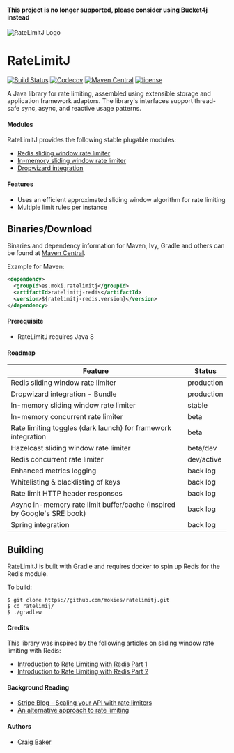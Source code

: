 #### This project is no longer supported, please consider using [Bucket4j](https://github.com/bucket4j/bucket4j) instead


![RateLimitJ Logo](https://github.com/mokies/ratelimitj/blob/master/img/ratelimitj-logo-small.png "RateLimitJ")

RateLimitJ
============

[![Build Status](https://travis-ci.com/mokies/ratelimitj.svg?branch=master)](https://travis-ci.com/mokies/ratelimitj)
[![Codecov](https://codecov.io/github/mokies/ratelimitj/coverage.svg?branch=master)](https://codecov.io/github/mokies/ratelimitj?branch=master)
[![Maven Central](https://img.shields.io/maven-central/v/es.moki.ratelimitj/ratelimitj-core.svg?style=flat-square)](https://maven-badges.herokuapp.com/maven-central/es.moki.ratelimitj/ratelimitj-core/)
[![license](https://img.shields.io/github/license/mokies/ratelimitj.svg?style=flat-square)](https://github.com/mokies/ratelimitj/blob/master/LICENSE)


A Java library for rate limiting, assembled using extensible storage and application framework adaptors. The library's interfaces support thread-safe sync, async, and reactive usage patterns.

#### Modules
RateLimitJ provides the following stable plugable modules:

* [Redis sliding window rate limiter](ratelimitj-redis)
* [In-memory sliding window rate limiter](ratelimitj-inmemory)
* [Dropwizard integration](ratelimitj-dropwizard)


#### Features
* Uses an efficient approximated sliding window algorithm for rate limiting
* Multiple limit rules per instance

Binaries/Download
----------------

Binaries and dependency information for Maven, Ivy, Gradle and others can be found at [Maven Central](http://search.maven.org/#search%7Cga%7C1%7Cg%3A%22es.moki.ratelimitj%22).

Example for Maven:

```xml
<dependency>
  <groupId>es.moki.ratelimitj</groupId>
  <artifactId>ratelimitj-redis</artifactId>
  <version>${ratelimitj-redis.version}</version>
</dependency>
```

#### Prerequisite

* RateLimitJ requires Java 8

#### Roadmap

| Feature       | Status      |
| ------------- |-------------| 
| Redis sliding window rate limiter | production |
| Dropwizard integration - Bundle | production |
| In-memory sliding window rate limiter | stable |
| In-memory concurrent rate limiter | beta |
| Rate limiting toggles (dark launch) for framework integration | beta |
| Hazelcast sliding window rate limiter | beta/dev |
| Redis concurrent rate limiter | dev/active |
| Enhanced metrics logging | back log |
| Whitelisting & blacklisting of keys | back log |
| Rate limit HTTP header responses | back log |
| Async in-memory rate limit buffer/cache (inspired by Google's SRE book) | back log |
| Spring integration | back log |

Building
-----------

RateLimitJ is built with Gradle and requires docker to spin up Redis for the Redis module. 

To build:

```
$ git clone https://github.com/mokies/ratelimitj.git
$ cd ratelimij/
$ ./gradlew
```


#### Credits
This library was inspired by the following articles on sliding window rate limiting with Redis:

* [Introduction to Rate Limiting with Redis Part 1](http://www.dr-josiah.com/2014/11/introduction-to-rate-limiting-with.html)
* [Introduction to Rate Limiting with Redis Part 2](http://www.dr-josiah.com/2014/11/introduction-to-rate-limiting-with_26.html)

#### Background Reading

* [Stripe Blog - Scaling your API with rate limiters](https://stripe.com/blog/rate-limiters)
* [An alternative approach to rate limiting](https://medium.com/figma-design/an-alternative-approach-to-rate-limiting-f8a06cf7c94c)

#### Authors

* [Craig Baker](https://github.com/mokies)
